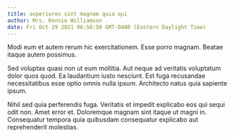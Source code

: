 ```yaml
---
title: asperiores sint magnam quia qui
author: Mrs. Ronnie Williamson
date: Fri Oct 29 2021 06:56:50 GMT-0400 (Eastern Daylight Time)
---
```

Modi eum et autem rerum hic exercitationem. Esse porro magnam. Beatae itaque autem possimus.

 Sed voluptas quasi non ut eum mollitia. Aut neque ad veritatis voluptatum dolor quos quod. Ea laudantium iusto nesciunt. Est fuga recusandae necessitatibus esse optio omnis nulla ipsum. Architecto natus quia sapiente ipsum.

 Nihil sed quia perferendis fuga. Veritatis et impedit explicabo eos qui sequi odit non. Amet error et. Doloremque magnam sint itaque ut magni in. Consequatur tempora quia quibusdam consequatur explicabo aut reprehenderit molestias.
